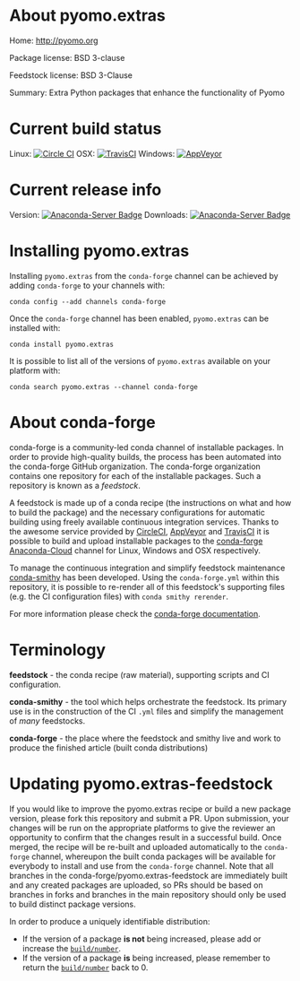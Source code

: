 About pyomo.extras
==================

Home: http://pyomo.org

Package license: BSD 3-clause

Feedstock license: BSD 3-Clause

Summary: Extra Python packages that enhance the functionality of Pyomo



Current build status
====================

Linux: [![Circle CI](https://circleci.com/gh/conda-forge/pyomo.extras-feedstock.svg?style=shield)](https://circleci.com/gh/conda-forge/pyomo.extras-feedstock)
OSX: [![TravisCI](https://travis-ci.org/conda-forge/pyomo.extras-feedstock.svg?branch=master)](https://travis-ci.org/conda-forge/pyomo.extras-feedstock)
Windows: [![AppVeyor](https://ci.appveyor.com/api/projects/status/github/conda-forge/pyomo.extras-feedstock?svg=True)](https://ci.appveyor.com/project/conda-forge/pyomo-extras-feedstock/branch/master)

Current release info
====================
Version: [![Anaconda-Server Badge](https://anaconda.org/conda-forge/pyomo.extras/badges/version.svg)](https://anaconda.org/conda-forge/pyomo.extras)
Downloads: [![Anaconda-Server Badge](https://anaconda.org/conda-forge/pyomo.extras/badges/downloads.svg)](https://anaconda.org/conda-forge/pyomo.extras)

Installing pyomo.extras
=======================

Installing `pyomo.extras` from the `conda-forge` channel can be achieved by adding `conda-forge` to your channels with:

```
conda config --add channels conda-forge
```

Once the `conda-forge` channel has been enabled, `pyomo.extras` can be installed with:

```
conda install pyomo.extras
```

It is possible to list all of the versions of `pyomo.extras` available on your platform with:

```
conda search pyomo.extras --channel conda-forge
```


About conda-forge
=================

conda-forge is a community-led conda channel of installable packages.
In order to provide high-quality builds, the process has been automated into the
conda-forge GitHub organization. The conda-forge organization contains one repository
for each of the installable packages. Such a repository is known as a *feedstock*.

A feedstock is made up of a conda recipe (the instructions on what and how to build
the package) and the necessary configurations for automatic building using freely
available continuous integration services. Thanks to the awesome service provided by
[CircleCI](https://circleci.com/), [AppVeyor](http://www.appveyor.com/)
and [TravisCI](https://travis-ci.org/) it is possible to build and upload installable
packages to the [conda-forge](https://anaconda.org/conda-forge)
[Anaconda-Cloud](http://docs.anaconda.org/) channel for Linux, Windows and OSX respectively.

To manage the continuous integration and simplify feedstock maintenance
[conda-smithy](http://github.com/conda-forge/conda-smithy) has been developed.
Using the ``conda-forge.yml`` within this repository, it is possible to re-render all of
this feedstock's supporting files (e.g. the CI configuration files) with ``conda smithy rerender``.

For more information please check the [conda-forge documentation](https://conda-forge.org/docs/).

Terminology
===========

**feedstock** - the conda recipe (raw material), supporting scripts and CI configuration.

**conda-smithy** - the tool which helps orchestrate the feedstock.
                   Its primary use is in the construction of the CI ``.yml`` files
                   and simplify the management of *many* feedstocks.

**conda-forge** - the place where the feedstock and smithy live and work to
                  produce the finished article (built conda distributions)


Updating pyomo.extras-feedstock
===============================

If you would like to improve the pyomo.extras recipe or build a new
package version, please fork this repository and submit a PR. Upon submission,
your changes will be run on the appropriate platforms to give the reviewer an
opportunity to confirm that the changes result in a successful build. Once
merged, the recipe will be re-built and uploaded automatically to the
`conda-forge` channel, whereupon the built conda packages will be available for
everybody to install and use from the `conda-forge` channel.
Note that all branches in the conda-forge/pyomo.extras-feedstock are
immediately built and any created packages are uploaded, so PRs should be based
on branches in forks and branches in the main repository should only be used to
build distinct package versions.

In order to produce a uniquely identifiable distribution:
 * If the version of a package **is not** being increased, please add or increase
   the [``build/number``](http://conda.pydata.org/docs/building/meta-yaml.html#build-number-and-string).
 * If the version of a package **is** being increased, please remember to return
   the [``build/number``](http://conda.pydata.org/docs/building/meta-yaml.html#build-number-and-string)
   back to 0.